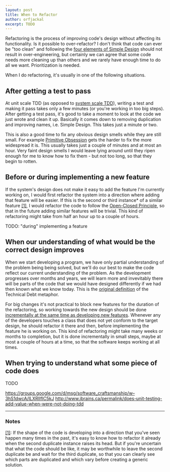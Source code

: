 ```yaml
---
layout: post
title: When to Refactor
author: orfjackal
excerpt: TODO
---
```


Refactoring is the process of improving code's design without affecting its functionality. Is it possible to over-refactor? I don't think that code can ever be "too clean" and following the [four elements of Simple Design](http://www.jbrains.ca/permalink/the-four-elements-of-simple-design) should not result in over-engineering, but certainly we can agree that some code needs more cleaning up than others and we rarely have enough time to do all we want. Prioritization is needed.

When I do refactoring, it's usually in one of the following situations.


## After getting a test to pass

At unit scale TDD (as opposed to [system scale TDD](http://www.natpryce.com/articles/000780.html)), writing a test and making it pass takes only a few minutes (or you're working in too big steps). After getting a test pass, it's good to take a moment to look at the code we just wrote and clean it up. Basically it comes down to removing duplication and improving names, i.e. Simple Design. This takes just a minute or two.

This is also a good time to fix any obvious design smells while they are still small. For example [Primitive Obsession](http://dev.solita.fi/2013/03/01/refactoring-primitive-obsession.html) gets the harder to fix the more widespread it is. This usually takes just a couple of minutes and at most an hour. Very faint design smells I would leave lying around until they ripen enough for me to know how to fix them - but not too long, so that they begin to rotten.


## Before or during implementing a new feature

If the system's design does not make it easy to add the feature I'm currently working on, I would first refactor the system into a direction where adding that feature will be easier. If this is the second or third instance* of a similar feature <a name="note-1-ref"></a>[[1]](#note-1), I would refactor the code to follow the [Open-Closed Principle](http://blog.8thlight.com/uncle-bob/2014/05/12/TheOpenClosedPrinciple.html), so that in the future adding similar features will be trivial. This kind of refactoring might take from half an hour up to a couple of hours.

TODO: "during" implementing a feature


## When our understanding of what would be the correct design improves

When we start developing a program, we have only partial understanding of the problem being being solved, but we'll do our best to make the code reflect our current understanding of the problem. As the development progresses over months and years, we will learn more and invevitably there will be parts of the code that we would have designed differently if we had then known what we know today. This is the [original definition](https://www.youtube.com/watch?v=pqeJFYwnkjE) of the Technical Debt metaphor.

For big changes it's not practical to block new features for the duration of the refactoring, so working towards the new design should be done [incrementally at the same time as developing new features](http://continuousdelivery.com/2011/05/make-large-scale-changes-incrementally-with-branch-by-abstraction/). Whenever any of the developers touches a class that does not yet conform to the target design, he should refactor it there and then, before implementing the feature he is working on. This kind of refactoring might take many weeks or months to completion, but it is done incrementally in small steps, maybe at most a couple of hours at a time, so that the software keeps working at all times.


## When trying to understand what some piece of code does

TODO

https://groups.google.com/d/msg/software_craftsmanship/w–3hS1dwcA/lLXRIlfIC5kJ
http://www.jbrains.ca/permalink/does-unit-testing-add-value-when-were-not-doing-tdd


<hr>

### Notes

<a name="note-1"></a>[[1]](#note-1-ref): If the shape of the code is developing into a direction that you've seen happen many times in the past, it's easy to know how to refactor it already when the second duplicate instance raises its head. But if you're uncertain that what the code should be like, it may be worthwhile to leave the second duplicate be and wait for the third duplicate, so that you can clearly see which parts are duplicated and which vary before creating a generic solution.
